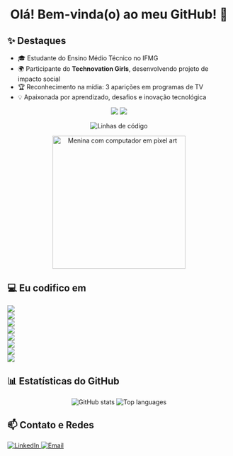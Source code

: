<h1 align="center">Olá! Bem-vinda(o) ao meu GitHub! 👋</h1>

<h2 align="left">✨ Destaques</h2>

<ul>
  <li>🎓 Estudante do Ensino Médio Técnico no IFMG</li>
  <li>🌍 Participante do <strong>Technovation Girls</strong>, desenvolvendo projeto de impacto social</li>
  <li>🏆 Reconhecimento na mídia: 3 aparições em programas de TV</li>
  <li>💡 Apaixonada por aprendizado, desafios e inovação tecnológica</li>
</ul>


<p align="center">
  <img src="https://img.shields.io/badge/Projetos%20-5-orange?style=for-the-badge" />
  <img src="https://img.shields.io/badge/Commits%20Hoje-10-blue?style=for-the-badge" />
</p>

<p align="center">
  <img src="https://img.shields.io/badge/Linhas%20de%20código-12.345-purple?style=for-the-badge&logo=visual-studio-code" alt="Linhas de código" />
</p>
<div align="center">
  <img src="https://media4.giphy.com/media/v1.Y2lkPTc5MGI3NjExaDZlMnRodnZyNTYyZHNibTV1ZndpZG8xb2NsZnkyNTduenBlM2FidyZlcD12MV9pbnRlcm5hbF9naWZfYnlfaWQmY3Q9Zw/zo2CcTD4TR5v2eNY5D/giphy.gif" width="300" alt="Menina com computador em pixel art" />
</div>




<h2 align="left">💻 Eu codifico em</h2>

<p align="left">
  <img src="https://img.shields.io/badge/Python-green?style=for-the-badge&logo=python&logoColor=white">
  <br>
  <img src="https://img.shields.io/badge/Java-orange?style=for-the-badge&logo=java&logoColor=white">
  <br>
  <img src="https://img.shields.io/badge/HTML5-red?style=for-the-badge&logo=html5&logoColor=white">
  <br>
  <img src="https://img.shields.io/badge/CSS3-blue?style=for-the-badge&logo=css3&logoColor=white">
  <br>
  <img src="https://img.shields.io/badge/Bootstrap-purple?style=for-the-badge&logo=bootstrap&logoColor=white">
  <br>
  <img src="https://img.shields.io/badge/C-lightgrey?style=for-the-badge&logo=c&logoColor=white">
  <br>
  <img src="https://img.shields.io/badge/MySQL-blue?style=for-the-badge&logo=mysql&logoColor=white">
  <br>
  <img src="https://img.shields.io/badge/React_Native-blue?style=for-the-badge&logo=react&logoColor=white">
</p>



<h2 align="left">📊 Estatísticas do GitHub</h2>

<p align="center">
  <img src="https://github-readme-stats.vercel.app/api?username=carlajhenifermorais&show_icons=true&theme=radical" alt="GitHub stats" />
  <img src="https://github-readme-stats.vercel.app/api/top-langs/?username=carlajhenifermorais&layout=compact&theme=radical" alt="Top languages" />
</p>



<h2 align="left">📫 Contato e Redes</h2>

<p align="left">
  <a href="https://www.linkedin.com/in/carlamoraisvieira" target="_blank">
    <img src="https://img.shields.io/badge/LinkedIn-0077B5?style=for-the-badge&logo=linkedin&logoColor=white" alt="LinkedIn" />
  </a>
  <a href="mailto:carlajhenifermorais@gmail.com" target="_blank">
    <img src="https://img.shields.io/badge/Email-D14836?style=for-the-badge&logo=gmail&logoColor=white" alt="Email" />
  </a>
</p>
